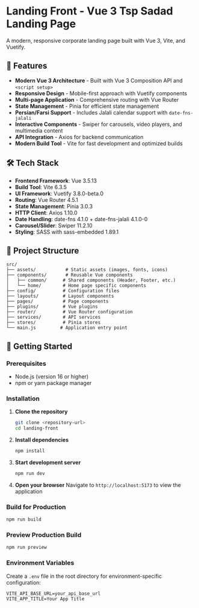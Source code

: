 # Landing Front - Vue 3 Tsp Sadad Landing Page

A modern, responsive corporate landing page built with Vue 3, Vite, and Vuetify.

## 🚀 Features

- **Modern Vue 3 Architecture** - Built with Vue 3 Composition API and `<script setup>`
- **Responsive Design** - Mobile-first approach with Vuetify components
- **Multi-page Application** - Comprehensive routing with Vue Router
- **State Management** - Pinia for efficient state management
- **Persian/Farsi Support** - Includes Jalali calendar support with `date-fns-jalali`
- **Interactive Components** - Swiper for carousels, video players, and multimedia content
- **API Integration** - Axios for backend communication
- **Modern Build Tool** - Vite for fast development and optimized builds

## 🛠️ Tech Stack

- **Frontend Framework**: Vue 3.5.13
- **Build Tool**: Vite 6.3.5
- **UI Framework**: Vuetify 3.8.0-beta.0
- **Routing**: Vue Router 4.5.1
- **State Management**: Pinia 3.0.3
- **HTTP Client**: Axios 1.10.0
- **Date Handling**: date-fns 4.1.0 + date-fns-jalali 4.1.0-0
- **Carousel/Slider**: Swiper 11.2.10
- **Styling**: SASS with sass-embedded 1.89.1

## 📁 Project Structure

```
src/
├── assets/           # Static assets (images, fonts, icons)
├── components/       # Reusable Vue components
│   ├── common/      # Shared components (Header, Footer, etc.)
│   └── home/        # Home page specific components
├── config/          # Configuration files
├── layouts/         # Layout components
├── pages/           # Page components
├── plugins/         # Vue plugins
├── router/          # Vue Router configuration
├── services/        # API services
├── stores/          # Pinia stores
└── main.js         # Application entry point
```

## 🚀 Getting Started

### Prerequisites

- Node.js (version 16 or higher)
- npm or yarn package manager

### Installation

1. **Clone the repository**
   ```bash
   git clone <repository-url>
   cd landing-front
   ```

2. **Install dependencies**
   ```bash
   npm install
   ```

3. **Start development server**
   ```bash
   npm run dev
   ```

4. **Open your browser**
   Navigate to `http://localhost:5173` to view the application

### Build for Production

```bash
npm run build
```

### Preview Production Build

```bash
npm run preview
```

### Environment Variables
Create a `.env` file in the root directory for environment-specific configuration:

```env
VITE_API_BASE_URL=your_api_base_url
VITE_APP_TITLE=Your App Title
```
